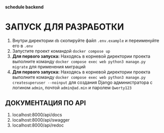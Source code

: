 #### schedule backend

# ЗАПУСК ДЛЯ РАЗРАБОТКИ

1. Внутри директории `db` скопируйте файл `.env.example` и переименуйте его в `.env`
2. Запустите проект командой `docker compose up`
3. **Для первого запуска:** Находясь в корневой директории проекта выполните команду `docker compose exec web python3 manage.py migrate` для применения миграций
4. **Для первого запуска:** Находясь в корневой директории проекта выполните команду `docker compose exec web python3 manage.py createsuperuser --noinput` для создания Django администратора с логином `admin`, почтой `admin@ad.min` и паролем `Qwerty123`

## ДОКУМЕНТАЦИЯ ПО API

1. localhost:8000/api/docs
2. localhost:8000/api/swagger
3. localhost:8000/api/redoc
